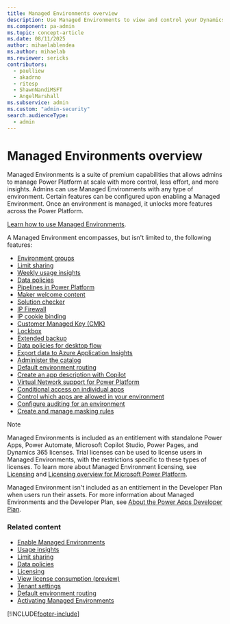 ```yaml
---
title: Managed Environments overview 
description: Use Managed Environments to view and control your Dynamics 365 applications with less effort.
ms.component: pa-admin
ms.topic: concept-article
ms.date: 08/11/2025
author: mihaelablendea 
ms.author: mihaelab 
ms.reviewer: sericks
contributors:
  - paulliew
  - akadrno 
  - ritesp 
  - ShawnNandiMSFT
  - AngelMarshall
ms.subservice: admin
ms.custom: "admin-security"
search.audienceType: 
  - admin
---
```


# Managed Environments overview 

<!-- https://go.microsoft.com/fwlink/?linkid=2206011 and 2211534 -->

Managed Environments is a suite of premium capabilities that allows admins to manage Power Platform at scale with more control, less effort, and more insights. Admins can use Managed Environments with any type of environment. Certain features can be configured upon enabling a Managed Environment. Once an environment is managed, it unlocks more features across the Power Platform. 

[Learn how to use Managed Environments](managed-environment-enable.md).

A Managed Environment encompasses, but isn't limited to, the following features: 

- [Environment groups](environment-groups.md)
- [Limit sharing](managed-environment-sharing-limits.md)
- [Weekly usage insights](managed-environment-usage-insights.md)
- [Data policies](managed-environment-data-policies.md)
- [Pipelines in Power Platform](../alm/set-up-pipelines.md)
- [Maker welcome content](welcome-content.md)
- [Solution checker](managed-environment-solution-checker.md)
- [IP Firewall](ip-firewall.md)
- [IP cookie binding](block-cookie-replay-attack.md)
- [Customer Managed Key (CMK)](customer-managed-key.md)
- [Lockbox](about-lockbox.md)
- [Extended backup](backup-restore-environments.md)
- [Data policies for desktop flow](/power-automate/prevent-data-loss)
- [Export data to Azure Application Insights](overview-integration-application-insights.md)
- [Administer the catalog](administer-catalog.md)
- [Default environment routing](default-environment-routing.md)
- [Create an app description with Copilot](/power-apps/maker/canvas-apps/save-publish-app#create-an-app-description-with-copilot-preview)
- [Virtual Network support for Power Platform](vnet-support-overview.md)
- [Conditional access on individual apps](/power-platform/admin/admin-manage-apps#conditional-access-on-granular-apps-preview)
- [Control which apps are allowed in your environment](control-app-access-environment.md)
- [Configure auditing for an environment](manage-dataverse-auditing.md#configure-auditing-for-an-environment)
- [Create and manage masking rules](create-manage-masking-rules.md)

> [!NOTE]
> Managed Environments is included as an entitlement with standalone Power Apps, Power Automate, Microsoft Copilot Studio, Power Pages, and Dynamics 365 licenses. Trial licenses can be used to license users in Managed Environments, with the restrictions specific to these types of licenses. To learn more about Managed Environment licensing, see [Licensing](managed-environment-licensing.md) and [Licensing overview for Microsoft Power Platform](pricing-billing-skus.md).
>
> Managed Environment isn't included as an entitlement in the Developer Plan when users run their assets. For more information about Managed Environments and the Developer Plan, see [About the Power Apps Developer Plan](../developer/plan.md).

### Related content
- [Enable Managed Environments](managed-environment-enable.md)   
- [Usage insights](managed-environment-usage-insights.md)  
- [Limit sharing](managed-environment-sharing-limits.md)  
- [Data policies](managed-environment-data-policies.md)
- [Licensing](managed-environment-licensing.md) 
- [View license consumption (preview)](view-license-consumption-issues.md) 
- [Tenant settings](tenant-settings.md)
- [Default environment routing](default-environment-routing.md)
- [Activating Managed Environments](../guidance/white-papers/managed-environment-activation.md)



[!INCLUDE[footer-include](../includes/footer-banner.md)]

